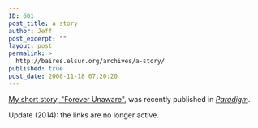```yaml
---
ID: 601
post_title: a story
author: Jeff
post_excerpt: ""
layout: post
permalink: >
  http://baires.elsur.org/archives/a-story/
published: true
post_date: 2008-11-18 07:20:20
---
```

<a href="http://www.paradigmjournal.com/oliver/Barry_Forever%20Unaware.html">My short story, "Forever Unaware"</a>, was recently published in <a href="http://www.paradigmjournal.com/"><em>Paradigm</em></a>. 

Update (2014): the links are no longer active.